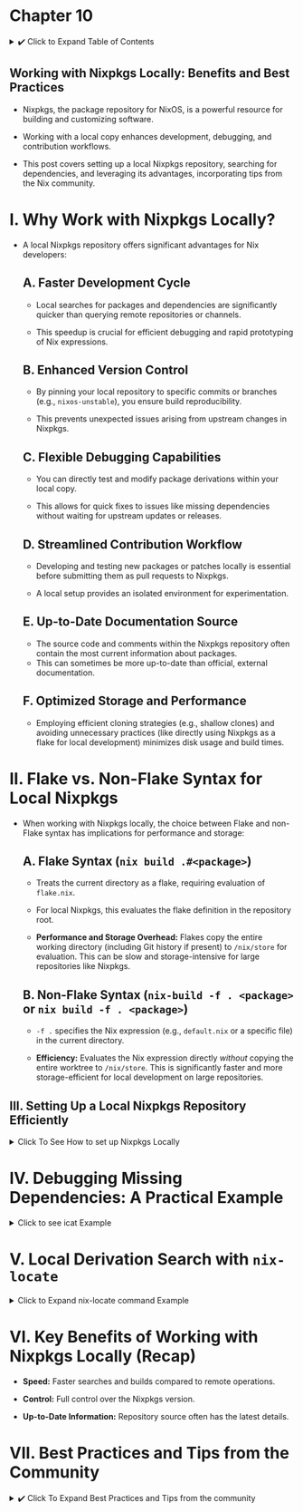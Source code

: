 # Chapter 10

<details>
<summary> ✔️ Click to Expand Table of Contents</summary>

<!-- toc -->

</details>

<!-- ![gruv18](images/gruv18.png) -->

## Working with Nixpkgs Locally: Benefits and Best Practices

- Nixpkgs, the package repository for NixOS, is a powerful resource for building
  and customizing software.

- Working with a local copy enhances development, debugging, and contribution
  workflows.

- This post covers setting up a local Nixpkgs repository, searching for
  dependencies, and leveraging its advantages, incorporating tips from the Nix
  community.

# I. Why Work with Nixpkgs Locally?

- A local Nixpkgs repository offers significant advantages for Nix developers:

  ## A. Faster Development Cycle
  - Local searches for packages and dependencies are significantly quicker than
    querying remote repositories or channels.

  - This speedup is crucial for efficient debugging and rapid prototyping of Nix
    expressions.

  ## B. Enhanced Version Control
  - By pinning your local repository to specific commits or branches (e.g.,
    `nixos-unstable`), you ensure build reproducibility.

  - This prevents unexpected issues arising from upstream changes in Nixpkgs.

  ## C. Flexible Debugging Capabilities
  - You can directly test and modify package derivations within your local copy.

  - This allows for quick fixes to issues like missing dependencies without
    waiting for upstream updates or releases.

  ## D. Streamlined Contribution Workflow
  - Developing and testing new packages or patches locally is essential before
    submitting them as pull requests to Nixpkgs.

  - A local setup provides an isolated environment for experimentation.

  ## E. Up-to-Date Documentation Source
  - The source code and comments within the Nixpkgs repository often contain the
    most current information about packages.
  - This can sometimes be more up-to-date than official, external documentation.

  ## F. Optimized Storage and Performance
  - Employing efficient cloning strategies (e.g., shallow clones) and avoiding
    unnecessary practices (like directly using Nixpkgs as a flake for local
    development) minimizes disk usage and build times.

# II. Flake vs. Non-Flake Syntax for Local Nixpkgs

- When working with Nixpkgs locally, the choice between Flake and non-Flake
  syntax has implications for performance and storage:

  ## A. Flake Syntax (`nix build .#<package>`)
  - Treats the current directory as a flake, requiring evaluation of
    `flake.nix`.

  - For local Nixpkgs, this evaluates the flake definition in the repository
    root.

  - **Performance and Storage Overhead:** Flakes copy the entire working
    directory (including Git history if present) to `/nix/store` for evaluation.
    This can be slow and storage-intensive for large repositories like Nixpkgs.

  ## B. Non-Flake Syntax (`nix-build -f . <package>` or `nix build -f . <package>`)
  - `-f .` specifies the Nix expression (e.g., `default.nix` or a specific file)
    in the current directory.

  - **Efficiency:** Evaluates the Nix expression directly _without_ copying the
    entire worktree to `/nix/store`. This is significantly faster and more
    storage-efficient for local development on large repositories.

## III. Setting Up a Local Nixpkgs Repository Efficiently

<details>
<summary>Click To See How to set up Nixpkgs Locally</summary>

- Cloning Nixpkgs requires careful consideration due to its size.

## A.a Initial Clone: Shallow Cloning

It is common to place your local clone in the `/src` directory:

```bash
mkdir src && cd src
```

> ❗ Warning, A shallow clone (`--depth 1`) is not recommended for general
> development or contributing changes back to Nixpkgs via pull requests. It's
> primarily suitable for:
>
> - Quick checks or builds: If you only need to verify a package's current state
>   or build a specific version without needing historical context.
> - CI/CD environments: Where disk space and clone time are critical, and only
>   the latest commit is needed for automated tests or builds.

With that said, to avoid downloading the entire history, perform a shallow
clone:

```bash
git clone [https://github.com/NixOS/nixpkgs](https://github.com/NixOS/nixpkgs) --depth 1
cd nixpkgs
```

## A.b A few Examples exploring Nixpkgs

While in the `nixpkgs` directory, you can check the version of a package:

```bash
nix-instantiate --eval -A openssl.version
"3.4.1"
```

Or to directly edit the file you can use `nix edit`:

```bash
nix edit nixpkgs#openssl
```

It uses the nix registry and `openssl.meta.position` to locate the file.

```bash
man nix3 registry
```

The above command will open the `openssl/default.nix` in your `$EDITOR`.

## A.1 Full Fork and Clone of Nixpkgs

If you want to contribute to Nixpkgs, you need to set up a local version
following the
[Contributing guide](https://github.com/NixOS/nixpkgs/blob/master/CONTRIBUTING.md)

You'll need to, this is directly from the `Contributing.md`:

1. [Fork](https://docs.github.com/en/pull-requests/collaborating-with-pull-requests/working-with-forks/fork-a-repo#forking-a-repository)
   the [Nixpkgs repository](https://github.com/nixos/nixpkgs/)

2. [Clone the forked repo](https://docs.github.com/en/pull-requests/collaborating-with-pull-requests/working-with-forks/fork-a-repo#cloning-your-forked-repository)
   into a local `nixpkgs` directory.

3. [Configure the upstream Nixpkgs repo](https://docs.github.com/en/pull-requests/collaborating-with-pull-requests/working-with-forks/fork-a-repo#configuring-git-to-sync-your-fork-with-the-upstream-repository)

## B. Managing Branches with Worktrees

- Use Git worktrees to manage different branches efficiently:

  ```bash
  git fetch --all --prune --depth=1
  git worktree add -b nixos-unstable nixos-unstable # For just unstable
  ```

- **Explanation of `git worktree`:** Allows multiple working directories
  attached to the same `.git` directory, sharing history and objects but with
  separate checked-out files.

- `git worktree add`: Creates a new working directory for the specified branch
  (`nixos-unstable` in this case).

</details>

# IV. Debugging Missing Dependencies: A Practical Example

<details>
<summary> Click to see icat Example </summary>

- Let's say you're trying to build `icat` locally and encounter a missing
  dependency error:

```nix
nix-build -A icat
# ... (Error log showing "fatal error: X11/Xlib.h: No such file or directory")
```

- The error `fatal error: X11/Xlib.h: No such file or directory` indicates a
  missing X11 dependency.

## A. Online Search with `search.nixos.org`

- The Nixpkgs package search website
  ([https://search.nixos.org/packages](https://search.nixos.org/packages)) is a
  valuable first step.
- However, broad terms like "x11" can yield many irrelevant results.
- **Tip:** Utilize the left sidebar to filter by package sets (e.g., "xorg").

## B. Local Source Code Search with `rg` (ripgrep)

- Familiarity with searching the Nixpkgs source code is crucial for finding
  dependencies.
- Navigate to your local `nixpkgs/` directory and use `rg`:

  ```bash
  rg "x11 =" pkgs # Case-sensitive search
  ```

  **Output:**

  ```
  pkgs/tools/X11/primus/default.nix
  21:  primus = if useNvidia then primusLib_ else primusLib_.override { nvidia_x11 = null; };
  22:  primus_i686 = if useNvidia then primusLib_i686_ else primusLib_i686_.override { nvidia_x11 = null; };

  pkgs/applications/graphics/imv/default.nix
  38:    x11 = [ libGLU xorg.libxcb xorg.libX11 ];
  ```

- Refining the search (case-insensitive):
  ```bash
  rg -i "libx11 =" pkgs
  ```
  **Output:**
  ```
  # ... (Output showing "xorg.libX11")
  ```
- The key result is `xorg.libX11`, which is likely the missing dependency.

  </details>

# V. Local Derivation Search with `nix-locate`

<details>
<summary> Click to Expand nix-locate command Example</summary>

- `nix-locate` (from the `nix-index` package) allows searching for derivations
  on the command line.

  > **Note:** Install `nix-index` and run `nix-index` to create the initial
  > index.

  ```bash
  nix-locate libx11
  # ... (Output showing paths related to libx11)
  ```

- Combining online and local search tools (`search.nixos.org`, `rg`,
  `nix-locate`) provides a comprehensive approach to finding dependencies.

</details>

# VI. Key Benefits of Working with Nixpkgs Locally (Recap)

- **Speed:** Faster searches and builds compared to remote operations.

- **Control:** Full control over the Nixpkgs version.

- **Up-to-Date Information:** Repository source often has the latest details.

# VII. Best Practices and Tips from the Community

<details>
<summary> ✔️ Click To Expand Best Practices and Tips from the community</summary>

- **Rebasing over Merging:** Never merge upstream changes into your local
  branch. Always rebase your branch onto the upstream (e.g., `master` or
  `nixos-unstable`) to avoid accidental large-scale pings in pull requests (Tip
  from `soulsssx3` on Reddit).

- **Tip from `ElvishJErrico`:** Avoid using Nixpkgs directly as a flake for
  local development due to slow copying to `/nix/store` and performance issues
  with garbage collection on large numbers of small files. Use
  `nix build -f . <package>` instead of `nix build .#<package>`.

- **Edge Cases for Flake Syntax:** Flake syntax might be necessary in specific
  scenarios, such as NixOS installer tests where copying the Git history should
  be avoided.

- **Base Changes on `nixos-unstable`:** For better binary cache hits, base your
  changes on the `nixos-unstable` branch instead of `master`. Consider the
  merge-base for staging branches as well.

- **Consider `jujutsu`:** Explore [jj-vcs](https://github.com/jj-vcs/jj), a
  Git-compatible alternative that can offer a more intuitive workflow,
  especially for large monorepos like Nixpkgs. While it has a learning curve, it
  can significantly improve parallel work and branch management.

- [Intro-To-Jujutsu](https://saylesss88.github.io/vcs/jujutsu.html)

</details>
